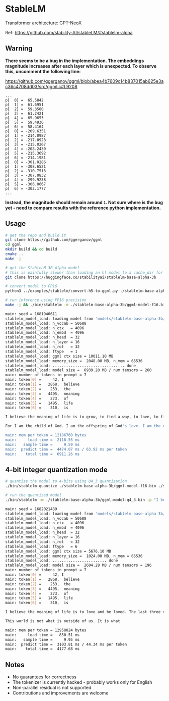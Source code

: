 # StableLM

Transformer architecture: GPT-NeoX

Ref: https://github.com/stability-AI/stableLM/#stablelm-alpha

## Warning

**There seems to be a bug in the implementation.
The embeddings magnitude increases after each layer which is unexpected.
To observe this, uncomment the following line:**

https://github.com/ggerganov/ggml/blob/abea4b7609c14b837015ab625e3ac36c4708dd03/src/ggml.c#L9208

```
...
p[  0] =  65.5842
p[  1] =  61.6951
p[  2] =  59.3500
p[  3] =  61.2421
p[  4] =  65.9653
p[  5] =  59.4936
p[  6] =  58.4164
p[  0] = -209.6351
p[  1] = -214.0987
p[  2] = -217.0928
p[  3] = -215.0267
p[  4] = -208.2430
p[  5] = -215.3692
p[  6] = -214.1981
p[  0] = -301.0286
p[  1] = -308.6521
p[  2] = -310.7513
p[  3] = -307.0832
p[  4] = -299.9238
p[  5] = -306.0667
p[  6] = -302.1777
...
```

**Instead, the magnitude should remain around `1`.
Not sure where is the bug yet - need to compare results with the reference python implementation.**

## Usage

```bash
# get the repo and build it
git clone https://github.com/ggerganov/ggml
cd ggml
mkdir build && cd build
cmake ..
make -j

# get the StableLM 3B Alpha model
# this is painfully slower than loading an hf model to a cache_dir for some reason, is what it is
git clone https://huggingface.co/stabilityai/stablelm-base-alpha-3b

# convert model to FP16
python3 ../examples/stablelm/convert-h5-to-ggml.py ./stablelm-base-alpha-3b/ 1

# run inference using FP16 precision
make -j && ./bin/stablelm -m ./stablelm-base-alpha-3b/ggml-model-f16.bin -p "I believe the meaning of life is" -t 8 -n 64

main: seed = 1681940611
stablelm_model_load: loading model from 'models/stablelm-base-alpha-3b/ggml-model-f16.bin' - please wait ...
stablelm_model_load: n_vocab = 50688
stablelm_model_load: n_ctx   = 4096
stablelm_model_load: n_embd  = 4096
stablelm_model_load: n_head  = 32
stablelm_model_load: n_layer = 16
stablelm_model_load: n_rot   = 32
stablelm_model_load: ftype   = 1
stablelm_model_load: ggml ctx size = 10011.10 MB
stablelm_model_load: memory_size =  2048.00 MB, n_mem = 65536
stablelm_model_load: ................................ done
stablelm_model_load: model size =  6939.28 MB / num tensors = 260
main: number of tokens in prompt = 7
main: token[0] =     42, I
main: token[1] =   2868,  believe
main: token[2] =    253,  the
main: token[3] =   4495,  meaning
main: token[4] =    273,  of
main: token[5] =   1495,  life
main: token[6] =    310,  is

I believe the meaning of life is to grow, to find a way, to love, to find an appreciation for life, and to live it with all of its beauty.

For I am the child of God. I am the offspring of God's love. I am the offspring of the light of the world. I am the offspring of the

main: mem per token = 12186760 bytes
main:     load time =  2118.55 ms
main:   sample time =     9.59 ms
main:  predict time =  4474.07 ms / 63.92 ms per token
main:    total time =  6911.26 ms
```

## 4-bit integer quantization mode

```bash
# quantize the model to 4-bits using Q4_3 quantization
./bin/stablelm-quantize ./stablelm-base-alpha-3b/ggml-model-f16.bin ./stablelm-base-alpha-3b/ggml-model-q4_3.bin 6

# run the quantized model
./bin/stablelm -m ./stablelm-base-alpha-3b/ggml-model-q4_3.bin -p "I believe the meaning of life is" -t 8 -n 64

main: seed = 1682021489
stablelm_model_load: loading model from 'models/stablelm-base-alpha-3b/ggml-model-q4_3.bin' - please wait ...
stablelm_model_load: n_vocab = 50688
stablelm_model_load: n_ctx   = 4096
stablelm_model_load: n_embd  = 4096
stablelm_model_load: n_head  = 32
stablelm_model_load: n_layer = 16
stablelm_model_load: n_rot   = 32
stablelm_model_load: ftype   = 6
stablelm_model_load: ggml ctx size = 5676.10 MB
stablelm_model_load: memory_size =  1024.00 MB, n_mem = 65536
stablelm_model_load: ........................ done
stablelm_model_load: model size =  2604.28 MB / num tensors = 196
main: number of tokens in prompt = 7
main: token[0] =     42, I
main: token[1] =   2868,  believe
main: token[2] =    253,  the
main: token[3] =   4495,  meaning
main: token[4] =    273,  of
main: token[5] =   1495,  life
main: token[6] =    310,  is

I believe the meaning of life is to love and be loved. The last three verses were enough to tie us all together. If you love someone you love them all. There are some things in this world that are just not equal in Heaven. - Be here in this moment.

This world is not what is outside of us. It is what

main: mem per token = 12958024 bytes
main:     load time =   850.51 ms
main:   sample time =     9.95 ms
main:  predict time =  3103.81 ms / 44.34 ms per token
main:    total time =  4177.68 ms

```

## Notes

- No guarantees for correctness
- The tokenizer is currently hacked - probably works only for English
- Non-parallel residual is not supported
- Contributions and improvements are welcome
